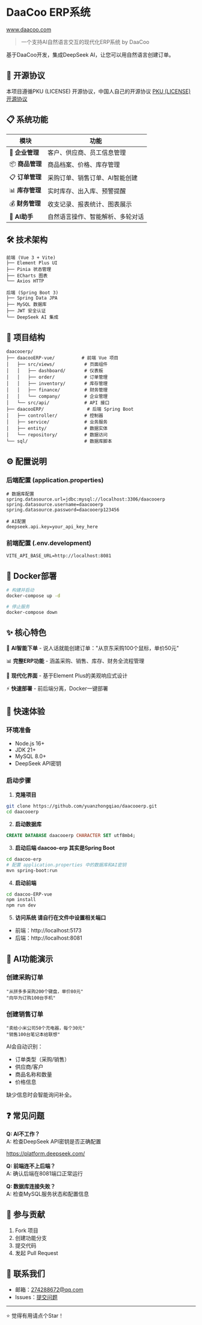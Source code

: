 # DaaCoo ERP系统

www.daacoo.com 

> 一个支持AI自然语言交互的现代化ERP系统  by DaaCoo

基于DaaCoo开发，集成DeepSeek AI，让您可以用自然语言创建订单。

## 📝 开源协议

本项目遵循PKU (LICENSE) 开源协议，中国人自己的开源协议
[PKU (LICENSE) 开源协议](https://www.gitpp.com/pkuLicense/pku-open-source-license)


## 📋 系统功能

| 模块 | 功能 |
|------|------|
| 🏢 **企业管理** | 客户、供应商、员工信息管理 |
| 📦 **商品管理** | 商品档案、价格、库存管理 |
| 📋 **订单管理** | 采购订单、销售订单、AI智能创建 |
| 📊 **库存管理** | 实时库存、出入库、预警提醒 |
| 💰 **财务管理** | 收支记录、报表统计、图表展示 |
| 🤖 **AI助手** | 自然语言操作、智能解析、多轮对话 |




## 🛠️ 技术架构

```
前端 (Vue 3 + Vite)
├── Element Plus UI
├── Pinia 状态管理
├── ECharts 图表
└── Axios HTTP

后端 (Spring Boot 3)
├── Spring Data JPA
├── MySQL 数据库
├── JWT 安全认证
└── DeepSeek AI 集成
```

## 📁 项目结构

```
daacooerp/
├── daacooERP-vue/          # 前端 Vue 项目
│   ├── src/views/           # 页面组件
│   │   ├── dashboard/       # 仪表板
│   │   ├── order/           # 订单管理
│   │   ├── inventory/       # 库存管理
│   │   ├── finance/         # 财务管理
│   │   └── company/         # 企业管理
│   └── src/api/             # API 接口
├── daacooERP/                # 后端 Spring Boot
│   ├── controller/          # 控制器
│   ├── service/             # 业务服务
│   ├── entity/              # 数据实体
│   └── repository/          # 数据访问
└── sql/                     # 数据库脚本
```

## ⚙️ 配置说明

### 后端配置 (application.properties)
```properties
# 数据库配置
spring.datasource.url=jdbc:mysql://localhost:3306/daacooerp
spring.datasource.username=daacooerp
spring.datasource.password=daacooerp123456

# AI配置
deepseek.api.key=your_api_key_here
```

### 前端配置 (.env.development)
```env
VITE_API_BASE_URL=http://localhost:8081
```

## 🐳 Docker部署

```bash
# 构建并启动
docker-compose up -d

# 停止服务
docker-compose down
```


## ✨ 核心特色

🤖 **AI智能下单** - 说人话就能创建订单："从京东采购100个鼠标，单价50元"

📊 **完整ERP功能** - 涵盖采购、销售、库存、财务全流程管理

🎨 **现代化界面** - 基于Element Plus的美观响应式设计

⚡ **快速部署** - 前后端分离，Docker一键部署

## 🚀 快速体验



### 环境准备
- Node.js 16+
- JDK 21+
- MySQL 8.0+
- DeepSeek API密钥

### 启动步骤

1. **克隆项目**
```bash
git clone https://github.com/yuanzhongqiao/daacooerp.git
cd daacooerp
```

2. **启动数据库**
```sql
CREATE DATABASE daacooerp CHARACTER SET utf8mb4;
```

3. **启动后端  daacoo-erp  其实是Spring Boot**
```bash
cd daacoo-erp
# 配置 application.properties 中的数据库和AI密钥
mvn spring-boot:run
```

4. **启动前端**
```bash
cd daacoo-ERP-vue
npm install
npm run dev
```

5. **访问系统 请自行在文件中设置相关端口**
- 前端：http://localhost:5173
- 后端：http://localhost:8081

## 🎯 AI功能演示

### 创建采购订单
```
"从拼多多采购200个键盘，单价80元"
"向华为订购100台手机"
```

### 创建销售订单  
```
"卖给小米公司50个充电器，每个30元"
"销售100台笔记本给联想"
```

AI会自动识别：
- 订单类型（采购/销售）
- 供应商/客户
- 商品名称和数量
- 价格信息

缺少信息时会智能询问补全。



## ❓ 常见问题

**Q: AI不工作？**  
A: 检查DeepSeek API密钥是否正确配置

https://platform.deepseek.com/


**Q: 前端连不上后端？**  
A: 确认后端在8081端口正常运行

**Q: 数据库连接失败？**  
A: 检查MySQL服务状态和配置信息

## 🤝 参与贡献

1. Fork 项目
2. 创建功能分支
3. 提交代码
4. 发起 Pull Request



## 📧 联系我们

- 邮箱：274288672@qq.com
- Issues：[提交问题](../../issues)

---

⭐ 觉得有用请点个Star！
